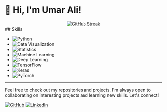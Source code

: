 # 👋 Hi, I'm Umar Ali!

<div align="center">
  <a href="https://git.io/streak-stats">
    <img src="https://streak-stats.demolab.com?user=umar-ali4245&theme=dayfox&date_format=j%2Fn%5B%2FY%5D&mode=weekly" alt="GitHub Streak" />
  </a>
</div>
## Skills

- ![Python](https://img.shields.io/badge/Python-3776AB?style=for-the-badge&logo=python&logoColor=white)
- ![Data Visualization](https://img.shields.io/badge/Data%20Visualization-FF8800?style=for-the-badge&logo=visual-studio&logoColor=white)
- ![Statistics](https://img.shields.io/badge/Statistics-4CAF50?style=for-the-badge&logo=statistics&logoColor=white)
- ![Machine Learning](https://img.shields.io/badge/Machine%20Learning-007ACC?style=for-the-badge&logo=google-analytics&logoColor=white)
- ![Deep Learning](https://img.shields.io/badge/Deep%20Learning-FF6F00?style=for-the-badge&logo=deeplearning-ai&logoColor=white)
- ![TensorFlow](https://img.shields.io/badge/TensorFlow-FF6F00?style=for-the-badge&logo=tensorflow&logoColor=white)
- ![Keras](https://img.shields.io/badge/Keras-D00000?style=for-the-badge&logo=keras&logoColor=white)
- ![PyTorch](https://img.shields.io/badge/PyTorch-EE4C2C?style=for-the-badge&logo=pytorch&logoColor=white)

---

Feel free to check out my repositories and projects. I'm always open to collaborating on interesting projects and learning new skills. Let's connect!

[![GitHub](https://img.shields.io/badge/GitHub-100000?style=for-the-badge&logo=github&logoColor=white)](https://github.com/umar-ali4245)
[![LinkedIn](https://img.shields.io/badge/LinkedIn-0A66C2?style=for-the-badge&logo=linkedin&logoColor=white)](https://www.linkedin.com/in/umar2ali/)




